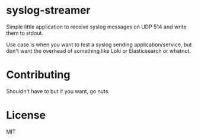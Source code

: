 # syslog-streamer

Simple little application to receive syslog messages on UDP 514 and write them to stdout.

Use case is when you want to test a syslog sending application/service, but don't want the overhead of something like Loki or Elasticsearch or whatnot. 

# Contributing

Shouldn't have to but if you want, go nuts. 

# License

MIT